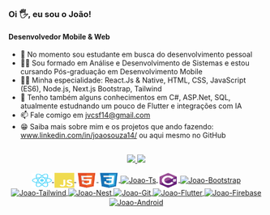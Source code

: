 ### Oi 🖐, eu sou o João!
#### Desenvolvedor Mobile & Web

- 🔭 No momento sou estudante em busca do desenvolvimento pessoal
- 👨‍🎓 Sou formado em Análise e Desenvolvimento de Sistemas e estou cursando Pós-graduação em Desenvolvimento Mobile
- 👨‍💻 Minha especialidade: React.Js & Native, HTML, CSS, JavaScript (ES6), Node.js, Next.js Bootstrap, Tailwind
- 🌱 Tenho também alguns conhecimentos em C#, ASP.Net, SQL, atualmente estudnando um pouco de Flutter e integrações com IA
- 📫 Fale comigo em jvcsf14@gmail.com
- 😁 Saiba mais sobre mim e os projetos que ando fazendo: www.linkedin.com/in/joaosouza14/ ou aqui mesmo no GitHub

##

<div align="center">
  <a href="https://github.com/joaosouza14">
  <img height="180em" src="https://github-readme-stats-sigma-five.vercel.app/api?username=joaosouza14&show_icons=true&theme=dark&include_all_commits=true&count_private=true"/>
  <img height="180em" src="https://github-readme-stats-sigma-five.vercel.app/api/top-langs/?username=joaosouza14&layout=compact&langs_count=7&theme=dark"/>
</div>

<div style="display: inline_block" align="center"><br>
  <img align="center" alt="Joao-React" height="30" width="40" src="https://github.com/devicons/devicon/blob/master/icons/react/react-original.svg">
  <img align="center" alt="Joao-Js" height="30" width="40" src="https://raw.githubusercontent.com/devicons/devicon/master/icons/javascript/javascript-plain.svg">
  <img align="center" alt="Joao-HTML" height="30" width="40" src="https://raw.githubusercontent.com/devicons/devicon/master/icons/html5/html5-original.svg">
  <img align="center" alt="Joao-CSS" height="30" width="40" src="https://raw.githubusercontent.com/devicons/devicon/master/icons/css3/css3-original.svg">
  <img align="center" alt="Joao-Ts" height="30" width="40" src="https://cdn.jsdelivr.net/gh/devicons/devicon@latest/icons/typescript/typescript-plain.svg">
  <img align="center" alt="Joao-Csharp" height="30" width="40" src="https://raw.githubusercontent.com/devicons/devicon/master/icons/csharp/csharp-original.svg">
  <img align="center" alt="Joao-Bootstrap" height="30" width="40" src="https://cdn.jsdelivr.net/gh/devicons/devicon@latest/icons/bootstrap/bootstrap-original.svg">
  <img align="center" alt="Joao-Tailwind" height="30" width="40" src="https://cdn.jsdelivr.net/gh/devicons/devicon@latest/icons/tailwindcss/tailwindcss-original.svg">
  <img align="center" alt="Joao-Nest" height="30" width="40" src="https://cdn.jsdelivr.net/gh/devicons/devicon@latest/icons/nestjs/nestjs-original.svg">
  <img align="center" alt="Joao-Git" height="30" width="40" src="https://cdn.jsdelivr.net/gh/devicons/devicon@latest/icons/git/git-original.svg">
  <img align="center" alt="Joao-Flutter" height="30" width="40" src="https://cdn.jsdelivr.net/gh/devicons/devicon@latest/icons/flutter/flutter-original.svg">
  <img align="center" alt="Joao-Firebase" height="30" width="40" src="https://cdn.jsdelivr.net/gh/devicons/devicon@latest/icons/firebase/firebase-original.svg">
  <img align="center" alt="Joao-Android" height="30" width="40" src="https://cdn.jsdelivr.net/gh/devicons/devicon@latest/icons/android/android-original.svg">
</div>

##
